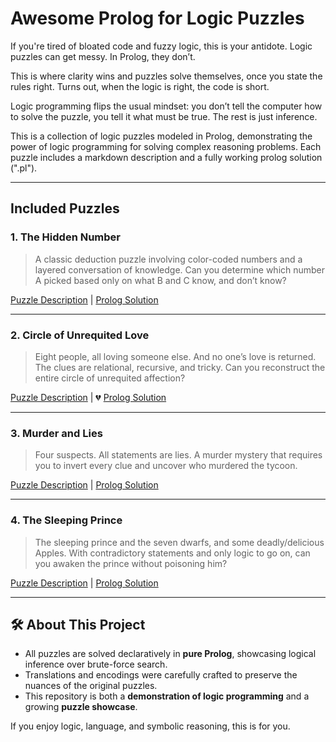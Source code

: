# Awesome Prolog for Logic Puzzles

If you're tired of bloated code and fuzzy logic, this is your antidote. Logic puzzles can get messy. In Prolog, they don’t.

This is where clarity wins and puzzles solve themselves, once you state the rules right. Turns out, when the logic is right, the code is short.

Logic programming flips the usual mindset: you don’t tell the computer how to solve the puzzle, you tell it what must be true. The rest is just inference.

This is a collection of logic puzzles modeled in Prolog, demonstrating the power of logic programming for solving complex reasoning problems. Each puzzle includes a markdown description and a fully working prolog solution (".pl").

---

## Included Puzzles

### 1. **The Hidden Number**

> A classic deduction puzzle involving color-coded numbers and a layered conversation of knowledge.
> Can you determine which number A picked based only on what B and C know, and don’t know?

[Puzzle Description](01_the_hidden_number.md) | [Prolog Solution](01_the_hidden_number.pl)

---

### 2. **Circle of Unrequited Love**

> Eight people, all loving someone else. And no one’s love is returned.
> The clues are relational, recursive, and tricky. Can you reconstruct the entire circle of unrequited affection?

[Puzzle Description](02_circle_of_unrequited_love.md) | 💔 [Prolog Solution](02_circle_of_unrequited_love.pl)

---

### 3. **Murder and Lies**

> Four suspects. All statements are lies.
> A murder mystery that requires you to invert every clue and uncover who murdered the tycoon.

[Puzzle Description](03_murder_and_lies.md) | [Prolog Solution](03_murder_and_lies.pl)

---

### 4. **The Sleeping Prince**

> The sleeping prince and the seven dwarfs, and some deadly/delicious Apples.
> With contradictory statements and only logic to go on, can you awaken the prince without poisoning him?

[Puzzle Description](04_sleeping_prince.md) | [Prolog Solution](04_sleeping_prince.pl)

---

## 🛠️ About This Project

* All puzzles are solved declaratively in **pure Prolog**, showcasing logical inference over brute-force search.
* Translations and encodings were carefully crafted to preserve the nuances of the original puzzles.
* This repository is both a **demonstration of logic programming** and a growing **puzzle showcase**.

If you enjoy logic, language, and symbolic reasoning, this is for you.
